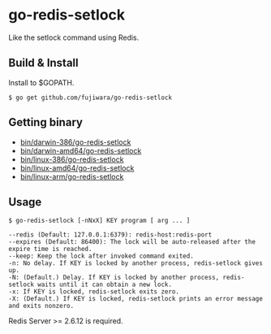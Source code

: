 # go-redis-setlock

Like the setlock command using Redis.

## Build & Install

Install to $GOPATH.

    $ go get github.com/fujiwara/go-redis-setlock

## Getting binary

* [bin/darwin-386/go-redis-setlock](http://fujiwara.github.io/go-redis-setlock/bin/darwin-386/go-redis-setlock)
* [bin/darwin-amd64/go-redis-setlock](http://fujiwara.github.io/go-redis-setlock/bin/darwin-amd64/go-redis-setlock)
* [bin/linux-386/go-redis-setlock](http://fujiwara.github.io/go-redis-setlock/bin/linux-386/go-redis-setlock)
* [bin/linux-amd64/go-redis-setlock](http://fujiwara.github.io/go-redis-setlock/bin/linux-amd64/go-redis-setlock)
* [bin/linux-arm/go-redis-setlock](http://fujiwara.github.io/go-redis-setlock/bin/linux-arm/go-redis-setlock)

## Usage

    $ go-redis-setlock [-nNxX] KEY program [ arg ... ]

    --redis (Default: 127.0.0.1:6379): redis-host:redis-port
    --expires (Default: 86400): The lock will be auto-released after the expire time is reached.
    --keep: Keep the lock after invoked command exited.
    -n: No delay. If KEY is locked by another process, redis-setlock gives up.
    -N: (Default.) Delay. If KEY is locked by another process, redis-setlock waits until it can obtain a new lock.
    -x: If KEY is locked, redis-setlock exits zero.
    -X: (Default.) If KEY is locked, redis-setlock prints an error message and exits nonzero.

Redis Server >= 2.6.12 is required.
